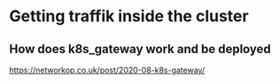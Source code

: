 # Getting traffik inside the cluster

## How does k8s_gateway work and be deployed

https://networkop.co.uk/post/2020-08-k8s-gateway/